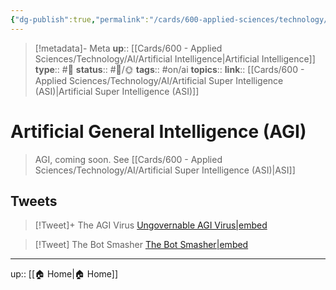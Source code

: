 ```yaml
---
{"dg-publish":true,"permalink":"/cards/600-applied-sciences/technology/ai/artificial-general-intelligence-agi/","title":"Artificial General Intelligence (AGI)"}
---
```


> [!metadata]- Meta
> **up**:: [[Cards/600 - Applied Sciences/Technology/AI/Artificial Intelligence\|Artificial Intelligence]]
> **type**:: #📝 
> **status**:: #📝/🌞
> **tags**:: #on/ai
> **topics**::
> **link**:: [[Cards/600 - Applied Sciences/Technology/AI/Artificial Super Intelligence (ASI)\|Artificial Super Intelligence (ASI)]]


# Artificial General Intelligence (AGI)

> AGI, coming soon. See [[Cards/600 - Applied Sciences/Technology/AI/Artificial Super Intelligence (ASI)\|ASI]]

## Tweets


> [!Tweet]+ The AGI Virus
> [Ungovernable AGI Virus|embed](https://twitter.com/basedbeffjezos/status/1643845082171457536?s=61&t=gyRX2W0x81b80X8f34EMoQ)


> [!Tweet] The Bot Smasher
> [The Bot Smasher|embed](https://twitter.com/brargk/status/1640884113807921152?s=46&t=ltXPd0UXMbjM40a6oiE7aQ)

---
up:: [[🏠 Home\|🏠 Home]]

